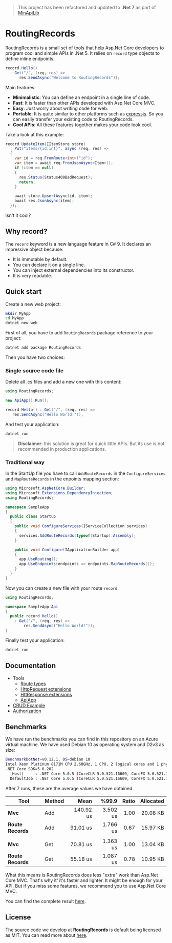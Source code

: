 > This project has been refactored and updated to **.Net 7** as part of [MinApiLib](https://github.com/fernandoescolar/MinApiLib)

# RoutingRecords

RoutingRecords is a small set of tools that help Asp.Net Core developers to program cool and simple APIs in .Net 5. It relies on `record` type objects to define inline endpoints:

```csharp
record Hello()
  : Get("/", (req, res) =>
      res.SendAsync("Welcome to RoutingRecords"));
```

Main features:

- **Minimalistic**: You can define an endpoint in a single line of code.
- **Fast**: It is faster than other APIs developed with Asp.Net Core MVC.
- **Easy**: Just worry about writing code for web.
- **Portable**: It is quite similar to other platforms such as [expressjs](https://expressjs.com/). So you can easily transfer your existing code to RoutingRecords.
- **Cool APIs**: All these features together makes your code look cool.

Take a look at this example:

```csharp
record UpdateItem(IItemStore store)
  : Put("items/{id:int}", async (req, res) =>
  {
    var id = req.FromRoute<int>("id");
    var item = await req.FromJsonAsync<Item>();
    if (item == null)
    {
      res.Status(Status400BadRequest);
      return;
    }

    await store.UpsertAsync(id, item);
    await res.JsonAsync(item);
  });
```

Isn't it cool?

## Why record?

The `record` keyword is a new language feature in C# 9. It declares an impressive object because:

- It is immutable by default.
- You can declare it on a single line.
- You can inject external dependencies into its constructor.
- It is very readable.

## Quick start

Create a new web project:

```bash
mkdir MyApp
cd MyApp
dotnet new web
```

First of all, you have to add `RoutingRecords` package reference to your project:

```bash
dotnet add package RoutingRecords
```

Then you have two choices:

### Single source code file

Delete all .cs files and add a new one with this content:

```csharp
using RoutingRecords;

new ApiApp().Run();

record Hello() : Get("/", (req, res) =>
   res.SendAsync("Hello World!"));
```

And test your application:

```bash
dotnet run
```

> **Disclaimer**: this solution is great for quick little APIs. But its use is not recommended in production applications.

### Traditional way

In the StartUp file you have to call `AddRouteRecords` in the `ConfigureServices` and `MapRouteRecords` in the enpoints mapping section:

```csharp
using Microsoft.AspNetCore.Builder;
using Microsoft.Extensions.DependencyInjection;
using RoutingRecords;

namespace SampleApp
{
  public class Startup
  {
    public void ConfigureServices(IServiceCollection services)
    {
      services.AddRouteRecords(typeof(Startup).Assembly);
    }

    public void Configure(IApplicationBuilder app)
    {
      app.UseRouting();
      app.UseEndpoints(endpoints => endpoints.MapRouteRecords());
    }
  }
}
```

Now you can create a new file with your route `record`:

```csharp
using RoutingRecords;

namespace SampleApp.Api
{
  public record Hello()
    : Get("/", (req, res) =>
        res.SendAsync("Hello World!"));
}
```

Finally test your application:

```bash
dotnet run
```

## Documentation

- Tools
  - [Route types](https://github.com/fernandoescolar/RoutingRecords/wiki/Route-types)
  - [HttpRequest extensions](https://github.com/fernandoescolar/RoutingRecords/wiki/HttpRequest-extensions)
  - [HttResponse extensions](https://github.com/fernandoescolar/RoutingRecords/wiki/HttResponse-extensions)
  - [ApiApp](https://github.com/fernandoescolar/RoutingRecords/wiki/ApiApp)
- [CRUD Example](https://github.com/fernandoescolar/RoutingRecords/wiki/CRUD-Example)
- [Authorization](https://github.com/fernandoescolar/RoutingRecords/wiki/Authorization)

## Benchmarks

We have run the benchmarks you can find in this repository on an Azure virtual machine. We have used Debian 10 as operating system and D2v3 as size:

```bash
BenchmarkDotNet=v0.12.1, OS=debian 10
Intel Xeon Platinum 8171M CPU 2.60GHz, 1 CPU, 2 logical cores and 1 physical core
.NET Core SDK=5.0.202
  [Host]     : .NET Core 5.0.5 (CoreCLR 5.0.521.16609, CoreFX 5.0.521.16609), X64 RyuJIT
  DefaultJob : .NET Core 5.0.5 (CoreCLR 5.0.521.16609, CoreFX 5.0.521.16609), X64 RyuJIT
```

After 7 runs, these are the average values we have obtained:

| Tool              | Method     |      Mean |    %99.9 | Ratio | Allocated |
|------------------ |----------- |----------:|---------:|------:|----------:|
| **Mvc**           |        Add | 140.92 us | 3.502 us |  1.00 |  20.08 KB |
| **Route Records** |        Add |  91.01 us | 1.766 us |  0.67 |  15.97 KB |
|                   |            |           |          |       |           |
| **Mvc**           |        Get |  70.81 us | 1.363 us |  1.00 |  13.04 KB |
| **Route Records** |        Get |  55.18 us | 1.087 us |  0.78 |  10.95 KB |

What this means is RoutingRecords does less "extra" work than Asp.Net Core MVC. That's why it' it's faster and lighter. It might be enough for your API. But if you miss some features, we recommend you to use Asp.Net Core MVC.

You can find the complete result [here](https://github.com/fernandoescolar/RoutingRecords/wiki/Benchmarks).

## License

The source code we develop at **RoutingRecords** is default being licensed as MIT. You can read more about [here](LICENSE).
